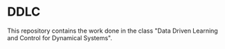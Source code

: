 # DDLC
This repository contains the work done in the class "Data Driven Learning and Control for Dynamical Systems".
